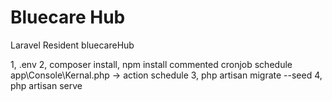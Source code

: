 # Bluecare Hub
Laravel Resident bluecareHub

1,   .env
2,   composer install, npm install
	commented cronjob schedule app\Console\Kernal.php -> action schedule
3,   php artisan migrate --seed
4,   php artisan serve


